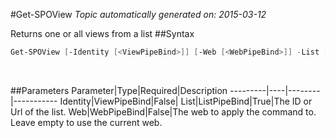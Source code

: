 #Get-SPOView
*Topic automatically generated on: 2015-03-12*

Returns one or all views from a list
##Syntax
```powershell
Get-SPOView [-Identity [<ViewPipeBind>]] [-Web [<WebPipeBind>]] -List [<ListPipeBind>]
```
&nbsp;

##Parameters
Parameter|Type|Required|Description
---------|----|--------|-----------
Identity|ViewPipeBind|False|
List|ListPipeBind|True|The ID or Url of the list.
Web|WebPipeBind|False|The web to apply the command to. Leave empty to use the current web.
